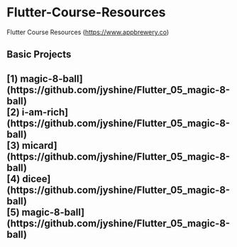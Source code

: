 # Flutter-Course-Resources
Flutter Course Resources (https://www.appbrewery.co) 

<h2>Basic Projects<h2>
[1) magic-8-ball](https://github.com/jyshine/Flutter_05_magic-8-ball)
<br>
[2) i-am-rich](https://github.com/jyshine/Flutter_05_magic-8-ball)
<br>
[3) micard](https://github.com/jyshine/Flutter_05_magic-8-ball)
<br>
[4) dicee](https://github.com/jyshine/Flutter_05_magic-8-ball)
<br>
[5) magic-8-ball](https://github.com/jyshine/Flutter_05_magic-8-ball)
